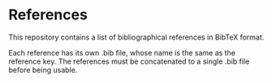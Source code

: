 References
==========

This repository contains a list of bibliographical references
in BibTeX format.

Each reference has its own .bib file, whose name is the same
as the reference key. The references must be concatenated to a single
.bib file before being usable.
